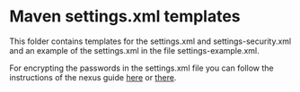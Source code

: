 # Maven settings.xml templates

This folder contains templates for the settings.xml and settings-security.xml and an example of the settings.xml in the file settings-example.xml.

For encrypting the passwords in the settings.xml file you can follow the instructions of the nexus guide [here](https://books.sonatype.com/mvnref-book/reference/appendix-settings-sect-details.html#appendix-settings-sect-encrypting-passwords) or [there](https://maven.apache.org/guides/mini/guide-encryption.html).